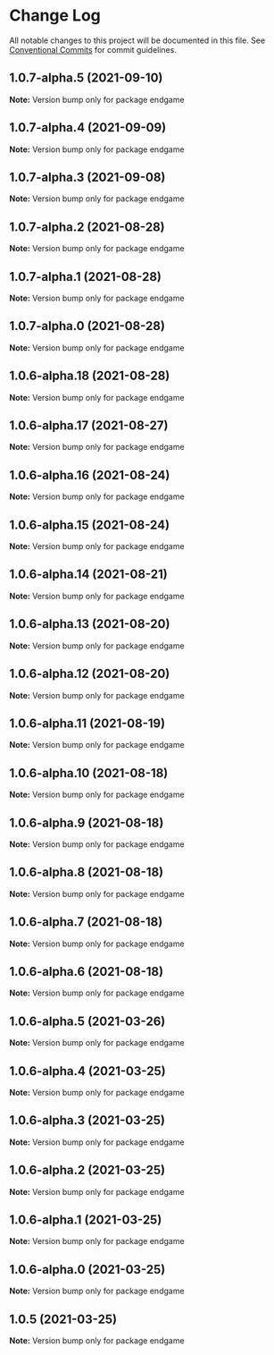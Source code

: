 # Change Log

All notable changes to this project will be documented in this file.
See [Conventional Commits](https://conventionalcommits.org) for commit guidelines.

## 1.0.7-alpha.5 (2021-09-10)

**Note:** Version bump only for package endgame





## 1.0.7-alpha.4 (2021-09-09)

**Note:** Version bump only for package endgame





## 1.0.7-alpha.3 (2021-09-08)

**Note:** Version bump only for package endgame





## 1.0.7-alpha.2 (2021-08-28)

**Note:** Version bump only for package endgame





## 1.0.7-alpha.1 (2021-08-28)

**Note:** Version bump only for package endgame





## 1.0.7-alpha.0 (2021-08-28)

**Note:** Version bump only for package endgame

## 1.0.6-alpha.18 (2021-08-28)

**Note:** Version bump only for package endgame

## 1.0.6-alpha.17 (2021-08-27)

**Note:** Version bump only for package endgame

## 1.0.6-alpha.16 (2021-08-24)

**Note:** Version bump only for package endgame

## 1.0.6-alpha.15 (2021-08-24)

**Note:** Version bump only for package endgame

## 1.0.6-alpha.14 (2021-08-21)

**Note:** Version bump only for package endgame

## 1.0.6-alpha.13 (2021-08-20)

**Note:** Version bump only for package endgame

## 1.0.6-alpha.12 (2021-08-20)

**Note:** Version bump only for package endgame

## 1.0.6-alpha.11 (2021-08-19)

**Note:** Version bump only for package endgame

## 1.0.6-alpha.10 (2021-08-18)

**Note:** Version bump only for package endgame

## 1.0.6-alpha.9 (2021-08-18)

**Note:** Version bump only for package endgame

## 1.0.6-alpha.8 (2021-08-18)

**Note:** Version bump only for package endgame

## 1.0.6-alpha.7 (2021-08-18)

**Note:** Version bump only for package endgame

## 1.0.6-alpha.6 (2021-08-18)

**Note:** Version bump only for package endgame

## 1.0.6-alpha.5 (2021-03-26)

**Note:** Version bump only for package endgame

## 1.0.6-alpha.4 (2021-03-25)

**Note:** Version bump only for package endgame

## 1.0.6-alpha.3 (2021-03-25)

**Note:** Version bump only for package endgame

## 1.0.6-alpha.2 (2021-03-25)

**Note:** Version bump only for package endgame

## 1.0.6-alpha.1 (2021-03-25)

**Note:** Version bump only for package endgame

## 1.0.6-alpha.0 (2021-03-25)

**Note:** Version bump only for package endgame

## 1.0.5 (2021-03-25)

**Note:** Version bump only for package endgame
